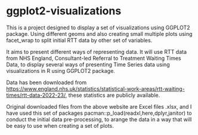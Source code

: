# ggplot2-visualizations

This is a project designed to display a set of visualizations using GGPLOT2 package. Using different geoms and also creating small multiple plots using facet_wrap to split initial RTT data by other set of variables.

It aims to present different ways of representing data. It will use RTT data from NHS England, Consultant-led Referral to Treatment Waiting Times Data, to display several ways of presenting Time Series data using visualizations in R using GGPLOT2 package. 

Data has been downloaded from <https://www.england.nhs.uk/statistics/statistical-work-areas/rtt-waiting-times/rtt-data-2022-23/>, these statistics are publicly available. 

Original downloaded files from the above website are Excel files .xlsx, and I have used this set of packages  pacman::p_load(readxl,here,dplyr,janitor) to conduct the initial data pre-processing, to arange the data in a way that will be easy to use when creating a set of plots. 